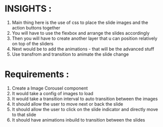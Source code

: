 
# INSIGHTS :

1. Main thing here is the use of css to place the slide images and the action buttons together
2. You will have to use the flexbox and arrange the slides accordingly
3. Then you will have to create another layer that u can position relatively on top of the sliders
4. Next would be to add the animations - that will be the advanced stuff
5. Use transfrom and transition to animate the slide change

# Requirements :

1. Create a Image Corousel component
2. It would take a config of images to load
3. It would take a transition interval to auto transition between the images
4. It should allow the user to move next or back the slide
5. It should allow the user to click on the slide indicator and directly move to that slide
6. It should have animations inbuild to transition between the slides

